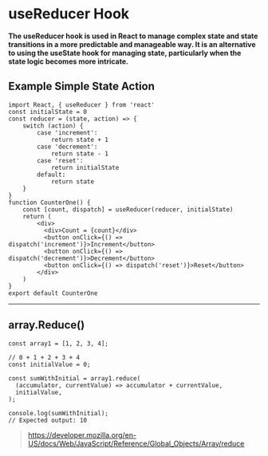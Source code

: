 # useReducer Hook

**The useReducer hook is used in React to manage complex state and state transitions in a more predictable and manageable way. It is an alternative to using the useState hook for managing state, particularly when the state logic becomes more intricate.**

## Example Simple State Action

```
import React, { useReducer } from 'react'
const initialState = 0
const reducer = (state, action) => {
	switch (action) {
		case 'increment':
			return state + 1
		case 'decrement':
			return state - 1
		case 'reset':
			return initialState
		default:
			return state
	}
}
function CounterOne() {
	const [count, dispatch] = useReducer(reducer, initialState)
	return (
	    <div>
	      <div>Count = {count}</div>
	      <button onClick={() => dispatch('increment')}>Increment</button>
	      <button onClick={() => dispatch('decrement')}>Decrement</button>
	      <button onClick={() => dispatch('reset')}>Reset</button>
	    </div>
	)
}
export default CounterOne
```

<hr>

## array.Reduce() 

```
const array1 = [1, 2, 3, 4];

// 0 + 1 + 2 + 3 + 4
const initialValue = 0;

const sumWithInitial = array1.reduce(
  (accumulator, currentValue) => accumulator + currentValue,
  initialValue,
);

console.log(sumWithInitial);
// Expected output: 10
```



> https://developer.mozilla.org/en-US/docs/Web/JavaScript/Reference/Global_Objects/Array/reduce

